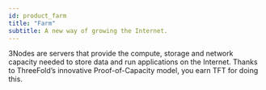 ```yaml
---
id: product_farm
title: "Farm"
subtitle: A new way of growing the Internet.
---
```


3Nodes are servers that provide the compute, storage and network capacity needed to store data and run applications on the Internet. Thanks to  ThreeFold’s  innovative Proof-of-Capacity model, you earn TFT for doing this.
